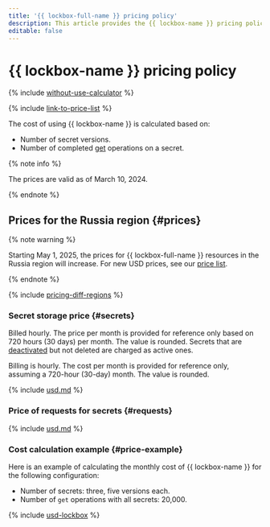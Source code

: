 ```yaml
---
title: '{{ lockbox-full-name }} pricing policy'
description: This article provides the {{ lockbox-name }} pricing policy.
editable: false
---
```


# {{ lockbox-name }} pricing policy

{% include [without-use-calculator](../_includes/pricing/without-use-calculator.md) %}

{% include [link-to-price-list](../_includes/pricing/link-to-price-list.md) %}

The cost of using {{ lockbox-name }} is calculated based on:

* Number of secret versions.
* Number of completed [get](api-ref/Payload/get) operations on a secret.


{% note info %}

The prices are valid as of March 10, 2024.

{% endnote %}



## Prices for the Russia region {#prices}



{% note warning %}

Starting May 1, 2025, the prices for {{ lockbox-full-name }} resources in the Russia region will increase. For new USD prices, see our [price list](https://yandex.cloud/en/price-list?currency=USD&installationCode=ru&services=dn2k9ntpr7hljm0o71sg).

{% endnote %}




{% include [pricing-diff-regions](../_includes/pricing-diff-regions.md) %}


### Secret storage price {#secrets}

Billed hourly. The price per month is provided for reference only based on 720 hours (30 days) per month. The value is rounded. Secrets that are [deactivated](operations/secret-activation-manage.md) but not deleted are charged as active ones.




Billing is hourly. The cost per month is provided for reference only, assuming a 720-hour (30-day) month. The value is rounded.

{% include [usd.md](../_pricing/lockbox/usd-secrets.md) %}


### Price of requests for secrets {#requests}




{% include [usd.md](../_pricing/lockbox/usd-requests.md) %}


### Cost calculation example {#price-example}

Here is an example of calculating the monthly cost of {{ lockbox-name }} for the following configuration:

* Number of secrets: three, five versions each.
* Number of `get` operations with all secrets: 20,000.






{% include [usd-lockbox](../_pricing_examples/lockbox/usd.md) %}
